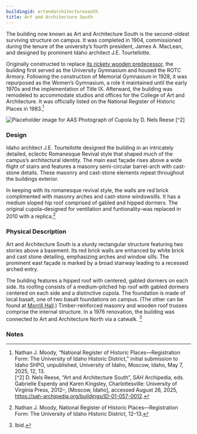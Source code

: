 ```yaml
---
buildingid: artandarchitecturesouth
title: Art and Architecture South
---
```


The building now known as Art and Architecture South is the second-oldest surviving structure on campus. It was completed in 1904,  commissioned during the tenure of the university’s fourth president, James A. MacLean, and designed by prominent Idaho architect J.E. Tourtellotte.  

Originally constructed to replace [its rickety wooden predecessor](/digital/campus/buildings/armoryold), the building first served as the University Gymnasium and housed the ROTC Armory. Following the construction of Memorial Gymnasium in 1928, it was repurposed as the Women’s Gymnasium, a role it maintained until the early 1970s and the implementation of Title IX. Afterward, the building was remodeled to accommodate studios and offices for the College of Art and Architecture. It was officially listed on the National Register of Historic Places in 1983.[^1]

![Placeholder image for AAS](https://sah-archipedia.org/sites/default/files/pictures/full/ID-01-057-0012_004.jpg)
Photograph of Cupola by D. Nels Reese [^2]
### Design
Idaho architect J.E. Tourtellotte designed the building in an intricately detailed, eclectic Romanesque Revival style that shaped much of the campus’s architectural identity. The main east façade rises above a wide flight of stairs and features a masonry semi-circular barrel-arch with cast-stone details. These masonry and cast-stone elements repeat throughout the buildings exterior.   

  In keeping with its romanesque revival style, the walls are red brick complimented with masonry arches and cast-stone windowsills. It has a medium sloped hip roof comprised of gabled and hipped dormers. The original cupola–designed for ventilation and funtionality–was replaced in 2010 with a replica.[^3] 

### Physical Description

Art and Architecture South is a sturdy rectangular structure featuring two stories above a basement. Its red brick walls are enhanced by white brick and cast stone detailing, emphasizing arches and window sills. The prominent east façade is marked by a broad stairway leading to a recessed arched entry.

The building features a hipped roof with centered, gabled dormers on each side. Its roofing consists of a medium-pitched hip roof with gabled dormers centered on each side and a distinctive cupola. The foundation is made of local basalt, one of two basalt foundations on campus. (The other can be found at [Morrill Hall](/digital/campus/buildings/morrillhall).) Timber-reinforced masonry and wooden roof trusses comprise the internal structure. In a 1976 renovation, the building was connected to Art and Architecture North via a catwalk. [^4]

### Notes  
[^1]: Nathan J. Moody, “National Register of Historic Places—Registration Form: The University of Idaho Historic District,” initial submission to Idaho SHPO, unpublished, University of Idaho, Moscow, Idaho, May 7, 2025, 12, 13.  
[^2] D. Nels Reese, “Art and Architecture South”, SAH Archipedia, eds. Gabrielle Esperdy and Karen Kingsley, Charlottesville: University of Virginia Press, 2012–, [Moscow, Idaho], accessed August 26, 2025, https://sah-archipedia.org/buildings/ID-01-057-0012.  
[^3]: Nathan J. Moody, National Register of Historic Places—Registration Form: The University of Idaho Historic District, 12–13.   
[^4]: Ibid. 